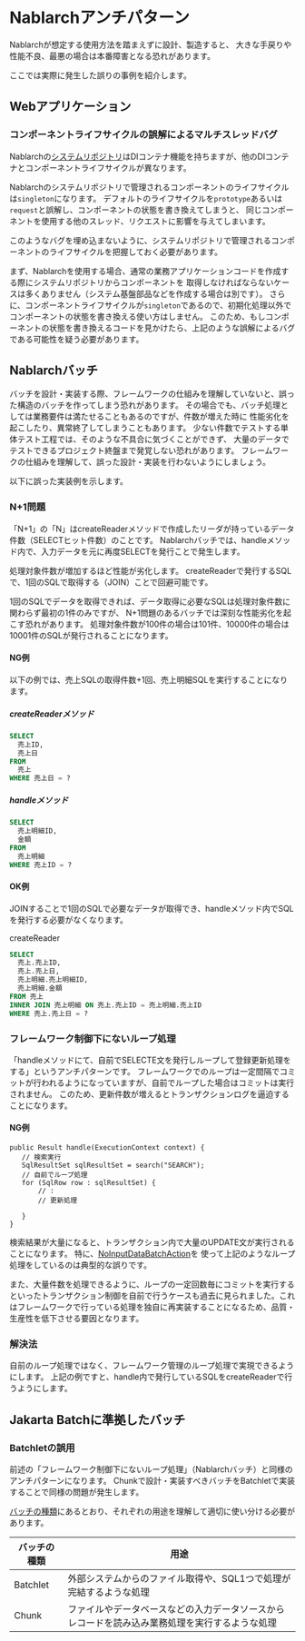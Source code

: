 # Nablarchアンチパターン

Nablarchが想定する使用方法を踏まえずに設計、製造すると、
大きな手戻りや性能不良、最悪の場合は本番障害となる恐れがあります。

ここでは実際に発生した誤りの事例を紹介します。

## Webアプリケーション

### コンポーネントライフサイクルの誤解によるマルチスレッドバグ

Nablarchの[システムリポジトリ](https://nablarch.github.io/docs/LATEST/doc/application_framework/application_framework/libraries/repository.html#repository)はDIコンテナ機能を持ちますが、他のDIコンテナとコンポーネントライフサイクルが異なります。

Nablarchのシステムリポジトリで管理されるコンポーネントのライフサイクルは`singleton`になります。
デフォルトのライフサイクルを`prototype`あるいは`request`と誤解し、コンポーネントの状態を書き換えてしまうと、
同じコンポーネントを使用する他のスレッド、リクエストに影響を与えてしまいます。

このようなバグを埋め込まないように、システムリポジトリで管理されるコンポーネントのライフサイクルを把握しておく必要があります。

まず、Nablarchを使用する場合、通常の業務アプリケーションコードを作成する際にシステムリポジトリからコンポーネントを
取得しなければならないケースは多くありません（システム基盤部品などを作成する場合は別です）。
さらに、コンポーネントライフサイクルが`singleton`であるので、初期化処理以外でコンポーネントの状態を書き換える使い方はしません。
このため、もしコンポーネントの状態を書き換えるコードを見かけたら、上記のような誤解によるバグである可能性を疑う必要があります。

## Nablarchバッチ

バッチを設計・実装する際、フレームワークの仕組みを理解していないと、誤った構造のバッチを作ってしまう恐れがあります。
その場合でも、バッチ処理としては業務要件は満たせることもあるのですが、件数が増えた時に
性能劣化を起こしたり、異常終了してしまうこともあります。
少ない件数でテストする単体テスト工程では、そのような不具合に気づくことができず、
大量のデータでテストできるプロジェクト終盤まで発覚しない恐れがあります。
フレームワークの仕組みを理解して、誤った設計・実装を行わないようにしましょう。

以下に誤った実装例を示します。

### N+1問題

「N+1」の「N」はcreateReaderメソッドで作成したリーダが持っているデータ件数（SELECTヒット件数）のことです。
Nablarchバッチでは、handleメソッド内で、入力データを元に再度SELECTを発行ことで発生します。

処理対象件数が増加するほど性能が劣化します。
createReaderで発行するSQLで、1回のSQLで取得する（JOIN）ことで回避可能です。

1回のSQLでデータを取得できれば、データ取得に必要なSQLは処理対象件数に関わらず最初の1件のみですが、
N+1問題のあるバッチでは深刻な性能劣化を起こす恐れがあります。
処理対象件数が100件の場合は101件、10000件の場合は10001件のSQLが発行されることになります。


#### NG例

以下の例では、売上SQLの取得件数+1回、売上明細SQLを実行することになります。

##### createReaderメソッド

```sql
SELECT
  売上ID,
  売上日
FROM
  売上
WHERE 売上日 = ?
```

##### handleメソッド

```sql
SELECT
  売上明細ID,
  金額
FROM
  売上明細
WHERE 売上ID = ?
```


#### OK例

JOINすることで1回のSQLで必要なデータが取得でき、handleメソッド内でSQLを発行する必要がなくなります。

createReader
```sql
SELECT
  売上.売上ID,
  売上.売上日,
  売上明細.売上明細ID,
  売上明細.金額
FROM 売上
INNER JOIN 売上明細 ON 売上.売上ID = 売上明細.売上ID
WHERE 売上.売上日 = ?
```

### フレームワーク制御下にないループ処理

「handleメソッドにて、自前でSELECTE文を発行しループして登録更新処理をする」というアンチパターンです。
フレームワークでのループは一定間隔でコミットが行われるようになっていますが、自前でループした場合はコミットは実行されません。
このため、更新件数が増えるとトランザクションログを逼迫することになります。

#### NG例

``` {.java}
public Result handle(ExecutionContext context) {
   // 検索実行
   SqlResultSet sqlResultSet = search("SEARCH");
   // 自前でループ処理
   for (SqlRow row : sqlResultSet) {
       // :
       // 更新処理

   }
}
```


検索結果が大量になると、トランザクション内で大量のUPDATE文が実行されることになります。
特に、[NoInputDataBatchAction](https://nablarch.github.io/docs/LATEST/javadoc/nablarch/fw/action/NoInputDataBatchAction.html)を
使って上記のようなループ処理をしているのは典型的な誤りです。


また、大量件数を処理できるように、ループの一定回数毎にコミットを実行するといったトランザクション制御を自前で行うケースも過去に見られました。これはフレームワークで行っている処理を独自に再実装することになるため、品質・生産性を低下させる要因となります。


### 解決法

自前のループ処理ではなく、フレームワーク管理のループ処理で実現できるようにします。
上記の例ですと、handle内で発行しているSQLをcreateReaderで行うようにします。


## Jakarta Batchに準拠したバッチ


### Batchletの誤用

前述の「フレームワーク制御下にないループ処理」（Nablarchバッチ）と同様のアンチパターンになります。
Chunkで設計・実装すべきバッチをBatchletで実装することで同様の問題が発生します。

[バッチの種類](https://nablarch.github.io/docs/LATEST/doc/application_framework/application_framework/batch/jsr352/architecture.html#jsr352-batch-type)にあるとおり、それぞれの用途を理解して適切に使い分ける必要があります。

| バッチの種類 | 用途                                                                                           |
|--------------|------------------------------------------------------------------------------------------------|
| Batchlet     | 外部システムからのファイル取得や、SQL1つで処理が完結するような処理                             |
| Chunk        | ファイルやデータベースなどの入力データソースからレコードを読み込み業務処理を実行するような処理 |

